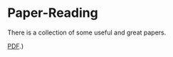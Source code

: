 # Paper-Reading
There is a collection of  some useful and great papers.

[PDF](https://arxiv.gg363.site/pdf/1611.01702.pdf).)
